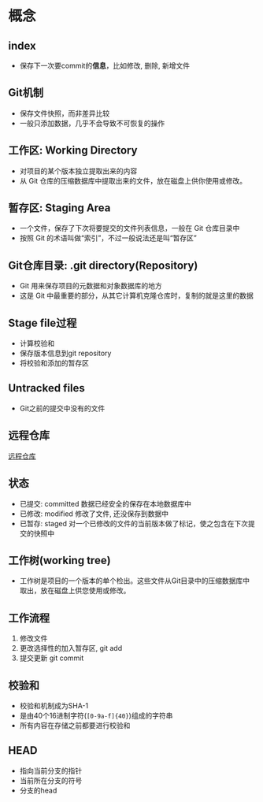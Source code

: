 # 概念

## index

- 保存下一次要commit的**信息**，比如修改, 删除, 新增文件

## Git机制

- 保存文件快照，而非差异比较
- 一般只添加数据，几乎不会导致不可恢复的操作

## 工作区: Working Directory

- 对项目的某个版本独立提取出来的内容
- 从 Git 仓库的压缩数据库中提取出来的文件，放在磁盘上供你使用或修改。

## 暂存区: Staging Area

- 一个文件，保存了下次将要提交的文件列表信息，一般在 Git 仓库目录中
- 按照 Git 的术语叫做“索引”，不过一般说法还是叫“暂存区”

## Git仓库目录: .git directory(Repository)

- Git 用来保存项目的元数据和对象数据库的地方
- 这是 Git 中最重要的部分，从其它计算机克隆仓库时，复制的就是这里的数据

## Stage file过程

- 计算校验和
- 保存版本信息到git repository
- 将校验和添加的暂存区

## Untracked files

- Git之前的提交中没有的文件

## 远程仓库

[远程仓库](git-remote.md)

## 状态

- 已提交: committed 数据已经安全的保存在本地数据库中
- 已修改: modified 修改了文件, 还没保存到数据中
- 已暂存: staged 对一个已修改的文件的当前版本做了标记，使之包含在下次提交的快照中

## 工作树(working tree)

- 工作树是项目的一个版本的单个检出。这些文件从Git目录中的压缩数据库中取出，放在磁盘上供您使用或修改。

## 工作流程

1. 修改文件
2. 更改选择性的加入暂存区, git add
3. 提交更新 git commit

## 校验和

- 校验和机制成为SHA-1
- 是由40个16进制字符(`[0-9a-f]{40}`)组成的字符串
- 所有内容在存储之前都要进行校验和

## HEAD

- 指向当前分支的指针
- 当前所在分支的符号
- 分支的head
